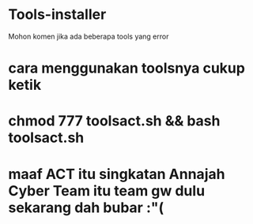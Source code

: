 # Tools-installer
Mohon komen jika ada beberapa tools yang error 
# cara menggunakan toolsnya cukup ketik
# chmod 777 toolsact.sh && bash toolsact.sh
# maaf ACT itu singkatan Annajah Cyber Team itu team gw dulu sekarang dah bubar :"(
